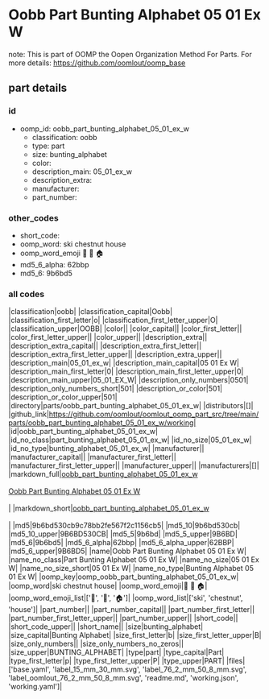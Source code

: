 # Oobb Part Bunting Alphabet 05 01 Ex W  

note: This is part of OOMP the Oopen Organization Method For Parts. For more details: https://github.com/oomlout/oomp_base

##  part details





### id
* oomp_id: oobb_part_bunting_alphabet_05_01_ex_w
  * classification: oobb
  * type: part
  * size: bunting_alphabet
  * color: 
  * description_main: 05_01_ex_w
  * description_extra: 
  * manufacturer: 
  * part_number: 

### other_codes
* short_code: 
* oomp_word: ski chestnut house
* oomp_word_emoji :ski: :chestnut: :house:
* md5_6_alpha: 62bbp
* md5_6: 9b6bd5

### all codes 
|classification|oobb|
|classification_capital|Oobb|
|classification_first_letter|o|
|classification_first_letter_upper|O|
|classification_upper|OOBB|
|color||
|color_capital||
|color_first_letter||
|color_first_letter_upper||
|color_upper||
|description_extra||
|description_extra_capital||
|description_extra_first_letter||
|description_extra_first_letter_upper||
|description_extra_upper||
|description_main|05_01_ex_w|
|description_main_capital|05 01 Ex W|
|description_main_first_letter|0|
|description_main_first_letter_upper|0|
|description_main_upper|05_01_EX_W|
|description_only_numbers|0501|
|description_only_numbers_short|501|
|description_or_color|501|
|description_or_color_upper|501|
|directory|parts/oobb_part_bunting_alphabet_05_01_ex_w|
|distributors|[]|
|github_link|https://github.com/oomlout/oomlout_oomp_part_src/tree/main/parts/oobb_part_bunting_alphabet_05_01_ex_w/working|
|id|oobb_part_bunting_alphabet_05_01_ex_w|
|id_no_class|part_bunting_alphabet_05_01_ex_w|
|id_no_size|05_01_ex_w|
|id_no_type|bunting_alphabet_05_01_ex_w|
|manufacturer||
|manufacturer_capital||
|manufacturer_first_letter||
|manufacturer_first_letter_upper||
|manufacturer_upper||
|manufacturers|[]|
|markdown_full|[oobb_part_bunting_alphabet_05_01_ex_w](https://github.com/oomlout/oomlout_oomp_part_src/tree/main/parts/oobb_part_bunting_alphabet_05_01_ex_w/working)<br>[](https://github.com/oomlout/oomlout_oomp_part_src/tree/main/parts/oobb_part_bunting_alphabet_05_01_ex_w/working)<br>[Oobb Part Bunting Alphabet 05 01 Ex W](https://github.com/oomlout/oomlout_oomp_part_src/tree/main/parts/oobb_part_bunting_alphabet_05_01_ex_w/working)<br><br>|
|markdown_short|[oobb_part_bunting_alphabet_05_01_ex_w](https://github.com/oomlout/oomlout_oomp_part_src/tree/main/parts/oobb_part_bunting_alphabet_05_01_ex_w/working)<br><br>|
|md5|9b6bd530cb9c78bb2fe567f2c1156cb5|
|md5_10|9b6bd530cb|
|md5_10_upper|9B6BD530CB|
|md5_5|9b6bd|
|md5_5_upper|9B6BD|
|md5_6|9b6bd5|
|md5_6_alpha|62bbp|
|md5_6_alpha_upper|62BBP|
|md5_6_upper|9B6BD5|
|name|Oobb Part Bunting Alphabet 05 01 Ex W|
|name_no_class|Part Bunting Alphabet 05 01 Ex W|
|name_no_size|05 01 Ex W|
|name_no_size_short|05 01 Ex W|
|name_no_type|Bunting Alphabet 05 01 Ex W|
|oomp_key|oomp_oobb_part_bunting_alphabet_05_01_ex_w|
|oomp_word|ski chestnut house|
|oomp_word_emoji|:ski: :chestnut: :house:|
|oomp_word_emoji_list|[':ski:', ':chestnut:', ':house:']|
|oomp_word_list|['ski', 'chestnut', 'house']|
|part_number||
|part_number_capital||
|part_number_first_letter||
|part_number_first_letter_upper||
|part_number_upper||
|short_code||
|short_code_upper||
|short_name||
|size|bunting_alphabet|
|size_capital|Bunting Alphabet|
|size_first_letter|b|
|size_first_letter_upper|B|
|size_only_numbers||
|size_only_numbers_no_zeros||
|size_upper|BUNTING_ALPHABET|
|type|part|
|type_capital|Part|
|type_first_letter|p|
|type_first_letter_upper|P|
|type_upper|PART|
|files|['base.yaml', 'label_15_mm_30_mm.svg', 'label_76_2_mm_50_8_mm.svg', 'label_oomlout_76_2_mm_50_8_mm.svg', 'readme.md', 'working.json', 'working.yaml']|
